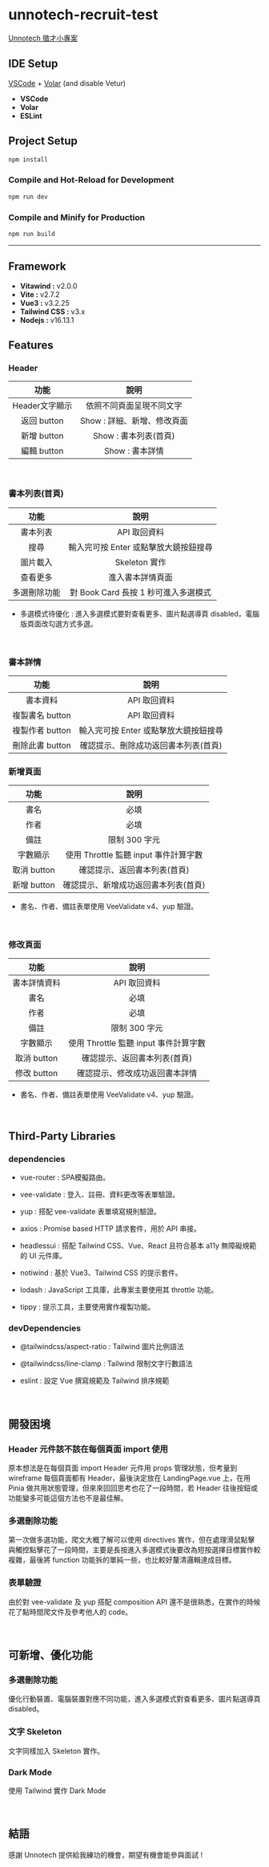 # unnotech-recruit-test

[Unnotech 徵才小專案](https://tingminitime.github.io/unnotech-recruit-test/)

## IDE Setup

[VSCode](https://code.visualstudio.com/) + [Volar](https://marketplace.visualstudio.com/items?itemName=Vue.volar) (and disable Vetur)

- **VSCode**
- **Volar**
- **ESLint**

## Project Setup

```sh
npm install
```

### Compile and Hot-Reload for Development

```sh
npm run dev
```

### Compile and Minify for Production

```sh
npm run build
```

---

## Framework
- **Vitawind :** v2.0.0
- **Vite :** v2.7.2
- **Vue3 :** v3.2.25
- **Tailwind CSS :** v3.x
- **Nodejs :** v16.13.1

## Features
### Header
| 功能 | 說明 |
|:----:|:----------:|
| Header文字顯示 | 依照不同頁面呈現不同文字 |
| 返回 button | Show : 詳細、新增、修改頁面 |
| 新增 button | Show : 書本列表(首頁) |
| 編輯 button | Show : 書本詳情 |

<br>

### 書本列表(首頁)
| 功能 | 說明 |
|:----:|:----------:|
| 書本列表 | API 取回資料 |
| 搜尋 | 輸入完可按 Enter 或點擊放大鏡按鈕搜尋 |
| 圖片載入 | Skeleton 實作 |
| 查看更多 | 進入書本詳情頁面 |
| 多選刪除功能 | 對 Book Card 長按 1 秒可進入多選模式 |

* 多選模式待優化 : 進入多選模式要對查看更多、圖片點選導頁 disabled，電腦版頁面改勾選方式多選。
<br>

### 書本詳情
| 功能 | 說明 |
|:----:|:----------:|
| 書本資料 | API 取回資料 |
| 複製書名 button | API 取回資料 |
| 複製作者 button | 輸入完可按 Enter 或點擊放大鏡按鈕搜尋 |
| 刪除此書 button | 確認提示、刪除成功返回書本列表(首頁) |

### 新增頁面
| 功能 | 說明 |
|:----:|:----------:|
| 書名 | 必填 |
| 作者 | 必填 |
| 備註 | 限制 300 字元 |
| 字數顯示 | 使用 Throttle 監聽 input 事件計算字數 |
| 取消 button | 確認提示、返回書本列表(首頁) |
| 新增 button | 確認提示、新增成功返回書本列表(首頁) |

* 書名、作者、備註表單使用 VeeValidate v4、yup 驗證。
<br>

### 修改頁面
| 功能 | 說明 |
|:----:|:----------:|
| 書本詳情資料 | API 取回資料 |
| 書名 | 必填 |
| 作者 | 必填 |
| 備註 | 限制 300 字元 |
| 字數顯示 | 使用 Throttle 監聽 input 事件計算字數 |
| 取消 button | 確認提示、返回書本列表(首頁) |
| 修改 button | 確認提示、修改成功返回書本詳情 |

* 書名、作者、備註表單使用 VeeValidate v4、yup 驗證。
<br>

## Third-Party Libraries
### dependencies
- vue-router :
  SPA模擬路由。

- vee-validate : 
  登入、註冊、資料更改等表單驗證。

- yup : 
  搭配 vee-validate 表單填寫規則驗證。

- axios : 
  Promise based HTTP 請求套件，用於 API 串接。

- headlessui : 
  搭配 Tailwind CSS、Vue、React 且符合基本 a11y 無障礙規範的 UI 元件庫。

- notiwind :
  基於 Vue3、Tailwind CSS 的提示套件。

- lodash :
  JavaScript 工具庫，此專案主要使用其 throttle 功能。

- tippy :
  提示工具，主要使用實作複製功能。

### devDependencies
- @tailwindcss/aspect-ratio :
  Tailwind 圖片比例語法

- @tailwindcss/line-clamp :
  Tailwind 限制文字行數語法

- eslint :
  設定 Vue 撰寫規範及 Tailwind 排序規範

<br>

## 開發困境
### Header 元件該不該在每個頁面 import 使用
原本想法是在每個頁面 import Header 元件用 props 管理狀態，但考量到 wireframe 每個頁面都有 Header，最後決定放在 LandingPage.vue 上，在用 Pinia 做共用狀態管理，但來來回回思考也花了一段時間，若 Header 往後按鈕或功能變多可能這個方法也不是最佳解。

### 多選刪除功能
第一次做多選功能，爬文大概了解可以使用 directives 實作，但在處理滑鼠點擊與觸控點擊花了一段時間，主要是長按進入多選模式後要改為短按選擇目標實作較複雜，最後將 function 功能拆的單純一些，也比較好釐清邏輯達成目標。

### 表單驗證
由於對 vee-validate 及 yup 搭配 composition API 還不是很熟悉，在實作的時候花了點時間爬文件及參考他人的 code。

<br>

## 可新增、優化功能
### 多選刪除功能
優化行動裝置、電腦裝置對應不同功能，進入多選模式對查看更多、圖片點選導頁 disabled。

### 文字 Skeleton
文字同樣加入 Skeleton 實作。

### Dark Mode
使用 Tailwind 實作 Dark Mode

<br>

## 結語
感謝 Unnotech 提供給我練功的機會，期望有機會能參與面試 !

<br>
